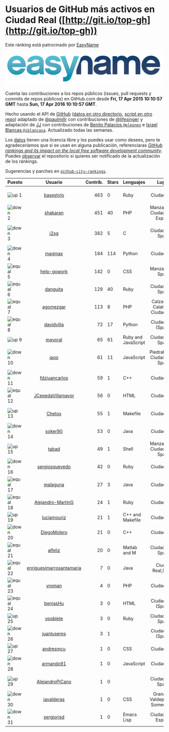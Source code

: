 
# Usuarios de GitHub más activos en Ciudad Real ([http://git.io/top-gh](http://git.io/top-gh))



Este ránking está patrocinado por [EasyName](https://www.easyname.com/es)

<a href='https://www.easyname.com/es'><img src='https://raw.githubusercontent.com/JJ/top-github-users-data/master/img/easyname_500px.png' alt='logo patrocinador'></a>


  Cuenta las contribuciones a los repos públicos (issues, pull requests y commits de repos públicos) en GitHub.com desde  **Fri, 17 Apr 2015 10:10:57 GMT** hasta **Sun, 17 Apr 2016 10:10:57 GMT**.

  Hecho usando el API de [GitHub](http://github.com) ([datos en otro directorio](https://github.com/JJ/top-github-users-data/tree/master/data), [script en otro repo](https://github.com/JJ/github-city-rankings/blob/master/get-city.coffee)) adaptado de [@paulmillr](https://github.com/paulmillr) con contribuciones de [@lifesinger](https://github.com/lifesinger) y adaptación de [JJ](http://jj.github.io) con contribuciones de [Benito Palacios `@pleonex`](http://github.com/pleonex) e [Israel Blancas `@iblancasa`](https://github.com/iblancasa). Actualizado todas las semanas.

  Los [datos](https://github.com/JJ/top-github-users-data/tree/master/data) tienen una licencia libre y los puedes usar como desees, pero te agradeceríamos que si se usan en alguna publicación, referenciaras [*GitHub rankings and its impact on the local free software development community*](https://thewinnower.com/papers/github-rankings-and-its-impact-on-the-local-free-software-development-community). Puedes [observar](https://github.com/JJ/top-github-users-data/subscription) el repositorio si quieres ser notificado de la actualización de los ránkings.

  Sugerencias y parches en [`github-city-rankings`](http://github.com/JJ/github-city-rankings).


| Puesto   |  Usuario  |Contrib.| Stars | Lenguajes   |      Lugar      |  Avatar  |
|----------|:---------:|-------:|-------|-------------|:---------------:|----------|
|![up](https://raw.githubusercontent.com/JJ/github-city-rankings/master/img/up.gif) 1 | [basestylo](https://github.com/basestylo) | 463 | 0 | Ruby | Ciudad Real | <img src='https://avatars2.githubusercontent.com/u/11503528?v=3&s=64' width="64" title='David Martin Garcia'> |
|![down](https://raw.githubusercontent.com/JJ/github-city-rankings/master/img/down.gif) 2 | [shakaran](https://github.com/shakaran) | 451 | 40 | PHP | Manzanares, Ciudad Real, España | <img src='https://avatars3.githubusercontent.com/u/14254?v=3&s=64' width="64" title='Ángel Guzmán Maeso'> |
|![down](https://raw.githubusercontent.com/JJ/github-city-rankings/master/img/down.gif) 3 | [j2sg](https://github.com/j2sg) | 382 | 5 | C | Ciudad Real, Spain | <img src='https://avatars0.githubusercontent.com/u/677220?v=3&s=64' width="64" title='Juan José Salazar García'> |
|![down](https://raw.githubusercontent.com/JJ/github-city-rankings/master/img/down.gif) 4 | [magmax](https://github.com/magmax) | 184 | 114 | Python | Ciudad Real | <img src='https://avatars0.githubusercontent.com/u/584026?v=3&s=64' width="64" title='Miguel Ángel García'> |
|![equal](https://raw.githubusercontent.com/JJ/github-city-rankings/master/img/equal.gif) 5 | [help-gowork](https://github.com/help-gowork) | 142 | 0 | CSS | Manzanares, Spain | <img src='https://avatars1.githubusercontent.com/u/13090983?v=3&s=64' width="64" title='GoWork'> |
|![equal](https://raw.githubusercontent.com/JJ/github-city-rankings/master/img/equal.gif) 6 | [danguita](https://github.com/danguita) | 129 | 40 | Ruby | Ciudad Real, Spain | <img src='https://avatars2.githubusercontent.com/u/126392?v=3&s=64' width="64" title='David Anguita'> |
|![equal](https://raw.githubusercontent.com/JJ/github-city-rankings/master/img/equal.gif) 7 | [agomezgar](https://github.com/agomezgar) | 113 | 8 | PHP | Calzada de Calatrava, Ciudad Real | <img src='https://avatars3.githubusercontent.com/u/11057399?v=3&s=64' width="64" title='Antonio Gómez'> |
|![equal](https://raw.githubusercontent.com/JJ/github-city-rankings/master/img/equal.gif) 8 | [davidvilla](https://github.com/davidvilla) | 72 | 17 | Python | Ciudad Real (Spain) | <img src='https://avatars1.githubusercontent.com/u/838459?v=3&s=64' width="64" title='David Villa Alises'> |
|![up](https://raw.githubusercontent.com/JJ/github-city-rankings/master/img/up.gif) 9 | [mayoral](https://github.com/mayoral) | 65 | 61 | Ruby and JavaScript | Ciudad Real, Spain | <img src='https://avatars3.githubusercontent.com/u/5371?v=3&s=64' width="64" title='Luis Mayoral'> |
|![down](https://raw.githubusercontent.com/JJ/github-city-rankings/master/img/down.gif) 10 | [jaoo](https://github.com/jaoo) | 61 | 11 | JavaScript | Piedrabuena. Ciudad Real. Spain | <img src='https://avatars0.githubusercontent.com/u/690184?v=3&s=64' width="64" title='Jose Antonio Olivera Ortega'> |
|![down](https://raw.githubusercontent.com/JJ/github-city-rankings/master/img/down.gif) 11 | [fdzjuancarlos](https://github.com/fdzjuancarlos) | 59 | 1 | C++ | Ciudad Real | <img src='https://avatars0.githubusercontent.com/u/5560118?v=3&s=64' width="64" title=''> |
|![equal](https://raw.githubusercontent.com/JJ/github-city-rankings/master/img/equal.gif) 12 | [JCepedaVillamayor](https://github.com/JCepedaVillamayor) | 56 | 0 | HTML | Ciudad Real | <img src='https://avatars3.githubusercontent.com/u/6491460?v=3&s=64' width="64" title='Jaime Cepeda'> |
|![up](https://raw.githubusercontent.com/JJ/github-city-rankings/master/img/up.gif) 13 | [Chetox](https://github.com/Chetox) | 55 | 1 | Makefile | Ciudad Real | <img src='https://avatars1.githubusercontent.com/u/6731364?v=3&s=64' width="64" title='Jose Alberto Granados'> |
|![down](https://raw.githubusercontent.com/JJ/github-city-rankings/master/img/down.gif) 14 | [soker90](https://github.com/soker90) | 53 | 0 | Java | Ciudad Real | <img src='https://avatars3.githubusercontent.com/u/8345188?v=3&s=64' width="64" title='Eduardo Parra'> |
|![up](https://raw.githubusercontent.com/JJ/github-city-rankings/master/img/up.gif) 15 | [tabad](https://github.com/tabad) | 49 | 1 | Shell | Manzanares, Ciudad Real, Spain | <img src='https://avatars1.githubusercontent.com/u/2183103?v=3&s=64' width="64" title='Tomás Abad'> |
|![down](https://raw.githubusercontent.com/JJ/github-city-rankings/master/img/down.gif) 16 | [sergiosquevedo](https://github.com/sergiosquevedo) | 42 | 0 | Ruby | Ciudad Real | <img src='https://avatars0.githubusercontent.com/u/1688176?v=3&s=64' width="64" title='Sergio Sánchez'> |
|![equal](https://raw.githubusercontent.com/JJ/github-city-rankings/master/img/equal.gif) 17 | [malaguna](https://github.com/malaguna) | 27 | 3 | Java | Ciudad Real | <img src='https://avatars0.githubusercontent.com/u/1560266?v=3&s=64' width="64" title='Miguel Ángel'> |
|![equal](https://raw.githubusercontent.com/JJ/github-city-rankings/master/img/equal.gif) 18 | [Alejandro-MartinG](https://github.com/Alejandro-MartinG) | 24 | 1 | Ruby | Ciudad Real | <img src='https://avatars1.githubusercontent.com/u/14140693?v=3&s=64' width="64" title='Alejandro'> |
|![up](https://raw.githubusercontent.com/JJ/github-city-rankings/master/img/up.gif) 19 | [luciamouriz](https://github.com/luciamouriz) | 21 | 1 | C++ and Makefile | Ciudad Real | <img src='https://avatars3.githubusercontent.com/u/16280209?v=3&s=64' width="64" title='Lucia Sanchez'> |
|![down](https://raw.githubusercontent.com/JJ/github-city-rankings/master/img/down.gif) 20 | [DiegoMolero](https://github.com/DiegoMolero) | 21 | 0 | C++ | Ciudad Real | <img src='https://avatars1.githubusercontent.com/u/1487064?v=3&s=400' width="64" title='Diego Molero Marin'> |
|![equal](https://raw.githubusercontent.com/JJ/github-city-rankings/master/img/equal.gif) 21 | [alfeliz](https://github.com/alfeliz) | 20 | 0 | Matlab and M | Ciudad Real, Spain | <img src='https://avatars2.githubusercontent.com/u/6873020?v=3&s=64' width="64" title='Gonzalo Rodríguez Prieto'> |
|![equal](https://raw.githubusercontent.com/JJ/github-city-rankings/master/img/equal.gif) 22 | [enriquesimarrosantamaria](https://github.com/enriquesimarrosantamaria) | 7 | 0 | Java | Ciudad Real,Spain | <img src='https://avatars3.githubusercontent.com/u/15198291?v=3&s=64' width="64" title='Enrique Simarro Santamaría'> |
|![equal](https://raw.githubusercontent.com/JJ/github-city-rankings/master/img/equal.gif) 23 | [vroman](https://github.com/vroman) | 4 | 0 | PHP | Ciudad Real | <img src='https://avatars0.githubusercontent.com/u/45230?v=3&s=64' width="64" title='Víctor Román Archidona'> |
|![equal](https://raw.githubusercontent.com/JJ/github-city-rankings/master/img/equal.gif) 24 | [benjasHu](https://github.com/benjasHu) | 3 | 0 | HTML | Ciudad Real (Spain) | <img src='https://avatars1.githubusercontent.com/u/8950146?v=3&s=64' width="64" title='Benja Osuna'> |
|![up](https://raw.githubusercontent.com/JJ/github-city-rankings/master/img/up.gif) 25 | [vpoblete](https://github.com/vpoblete) | 3 | 0 | Ruby | Ciudad Real, Spain | <img src='https://avatars2.githubusercontent.com/u/2203544?v=3&s=64' width="64" title='vpoblete'> |
|![down](https://raw.githubusercontent.com/JJ/github-city-rankings/master/img/down.gif) 26 | [juanluseres](https://github.com/juanluseres) | 3 | 1 |  | Ciudad Real (Spain) | <img src='https://avatars3.githubusercontent.com/u/11028079?v=3&s=64' width="64" title=''> |
|![up](https://raw.githubusercontent.com/JJ/github-city-rankings/master/img/up.gif) 27 | [andresmcu](https://github.com/andresmcu) | 1 | 0 | CSS | Ciudad Real | <img src='https://avatars1.githubusercontent.com/u/7127924?v=3&s=64' width="64" title='Andrés Manrique'> |
|![down](https://raw.githubusercontent.com/JJ/github-city-rankings/master/img/down.gif) 28 | [armando91](https://github.com/armando91) | 1 | 0 | JavaScript | Ciudad Real | <img src='https://avatars0.githubusercontent.com/u/4728980?v=3&s=64' width="64" title='Armando Ferrero'> |
|![up](https://raw.githubusercontent.com/JJ/github-city-rankings/master/img/up.gif) 29 | [AlejandroPiCano](https://github.com/AlejandroPiCano) | 1 | 0 |  | Ciudad Real, Spain. | <img src='https://avatars2.githubusercontent.com/u/7825407?v=3&s=64' width="64" title='Alejandro M. Pi Cano'> |
|![down](https://raw.githubusercontent.com/JJ/github-city-rankings/master/img/down.gif) 30 | [javalderas](https://github.com/javalderas) | 1 | 0 | CSS | Granada / Valdepeñas / Somewhere | <img src='https://avatars0.githubusercontent.com/u/12311029?v=3&s=64' width="64" title='Juan A'> |
|![down](https://raw.githubusercontent.com/JJ/github-city-rankings/master/img/down.gif) 31 | [sergiorjsd](https://github.com/sergiorjsd) | 1 | 0 | Emacs Lisp | Ciudad Real, España | <img src='https://avatars3.githubusercontent.com/u/12546904?v=3&s=64' width="64" title='Sergio Rojas'> |
